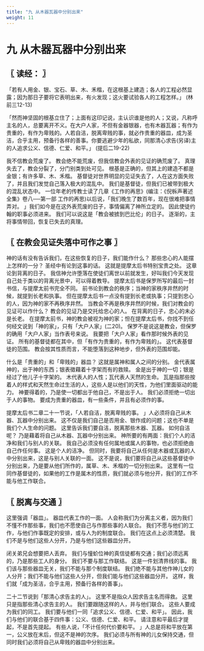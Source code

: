 ```yaml
---
title: "九 从木器瓦器中分别出来"
weight: 11
---
```


# 九 从木器瓦器中分别出来


## 〖 读经： 〗

「若有人用金、银、宝石、草、木、禾楷，在这根基上建造；各人的工程必然显露；因为那日子要将它表明出来，有火发现；这火要试验各人的工程怎样。」
(林前三12-13)

「然而神坚固的根基立住了；上面有这印记说，主认识谁是他的人；又说，凡称呼主名的人，总要离开不义。在大户人家，不但有金器银器，也有木器瓦器；有作为贵重的，有作为卑贱的。人若自洁，脱离卑贱的事，就必作贵重的器皿，成为圣洁，合乎主用，预备行各样的善事。你要逃避少年的私欲，同那清心求告(另译)主的人追求公义、信德、仁爱、和平。」
(提后二19-22)

我不信教会荒废了。
教会绝不能荒废，但我信教会外表的见证的确荒废了。
真理失去了，教会分裂了，分门别类到处可见。
根基是正确的，但其上的建造不都是金银；有许多草、木、禾楷。
基督徒对世界明显的见证失去了，人在这方面失败了，并且我们发觉自己落入极大的混乱中。
我们是基督徒，但我们已被带到极大的混乱状态中。
一位年老的传教士读了几章《工作的再思》(编注：《倪柝声著述全集》卷八──第一部 工作的再思)以后说，「我们晚生了数百年，现在很难把事情弄对。
」我们如今是在这外表荒废的日子，事情偏离了神所立定的。
因此使徒约翰的职事必须进来。
我们可以说这是「教会被掳到巴比伦」的日子。
逐渐的，主将事情带回，恢复已失去的真理。

## 〖 在教会见证失落中可作之事 〗

神的话有没有告诉我们，在这些恢复的日子，我们能作什么？
那些忠心的人能摆上怎样的一分？
圣经中有论到这事的话。
这就是提摩太后书特别宝贵之处。
这章论到背离的日子。
我信神允许堕落在使徒们离世以前就发生，好叫我们今天发现自己处于类以的背离光景中，可以得着教导。
提摩太后书是保罗所写的最后一封书信，与提摩太前书完全不同。
前书论到教会的秩序；当神的家秩序井然的时候，就提到长老和执事。
但在提摩太后书一点没有提到长老或执事；只提到忠心的人，因为神的家不再秩序井然。
当教会不再是秩序井然的时候，我们对教会的见证可以作什么？
教会的见证乃是交托给忠心的人。
在背离的日子，忠心的未必是长老。
在提摩太前书，神的教会被视为神的家；怛在提摩太后书，你找不到任何经文说到「神的家」，只有「大户人家」(二20)。
保罗不是说这是教会，但保罗的确用「大户人家」当作表号来说。
我要把「大户人家」看作那时候外表的见证。
所有的基督徒都在其中，但「有作为贵重的，有作为卑贱的」。
这代表基督徒的范围。
教会按其性质而言，不能堕落到这种地步，但外表的范围却能。

什么是「贵重的」和「卑贱的」器皿？
这就是属神和属人之间的分别。
金代表属神的，出于神的东西；银表徵藉着十字架而有的救赎。
金是出于神的一切；银是经过了他儿子十字架的。
木代表人的人性；瓦代表人天然的生命。
瓦是指那些按着人的样式和天然生命过生活的人，这些人是以他们的天性，为他们里面驱动的能力。
神要得着的，乃是使一切都出于他自己，不是出于人。
我们必须拒绝一切出于人的事物。
要成为贵重的器皿，有一些条件，并且有必须作的事。

提摩太后书二章二十一节说，「人若自洁，脱离卑贱的事。
」人必须将自己从木器、瓦器中分别出来。
这不仅是我们自己是否用金、银作成的问题；这也不单是我们个人生命的问题。
这里告诉我们要自洁，脱离那些木器、瓦器。
如何自洁呢？
乃是藉着将自己从木器、瓦器中分别出来。
神所要的有两面：我们个人的洁净和我们与别人的关联。
我自己必须没有任何属地或属人的事物，也必须拒绝由自己作任何事。
这是个人的洁净。
但同时，我要将自己从任何是木器或瓦器的人中分别出来，这是与别人关联的一面。
这不是说，我们要将自己从这些基督徒中分别出来，乃是要从他们所作的，属草、木、禾楷的一切分别出来。
这里有一位同作基督徒的，如果他的工作是属木的性质，我们就必须与他分开，我们的工作不能与他工作联合。

## 〖 脱离与交通 〗

这里强调「器皿」。
器皿代表工作的一面。
人会称我们为分离主义者，因为我们不慬不作那些事，我们也不愿使自己与作那些事的人联合。
我们不愿与他们的工作，与他们作事既定的安排，或与人为的制度联合。
我们在这点上必须清楚。
我们不是与他们这些人分开，乃是与他们这些器皿分开。

闭关弟兄会想要把人丢弃。
我们与憧蚧位神的真信徒都有交通；我们必须远离的，乃是那些工人的身分。
我们不要与那工作联结。
这是一件划清界线的事。
我们该与那些器皿无关，我们不能与那个制度联结。
我们绝不能与其他作神儿女的人分开；我们不能与他们这些人分开，但我们能与他们这些器皿分开。
这样，我们就「成为圣洁，合乎主用，预备行各样的善事」。

二十二节说到「那清心求告主的人」。
这里不是指众人因求告主名而得救。
这里只是指那些清心求告主的人。
我们要跟随这样的人，并与他们联合。
这些人要成为我们的同工。
我们要与他们一同「追求公义、信德、仁爱、和平」。
因此，我们与他们的联合基于四件事：公义、信德、仁爱、和平。
请注意和平最后才提起，不是首先提起。
有些人说，「不计任何代价要和平。
」人总是将和平放在第一，公义放在末后，但这不是神的次序。
我们必须与所有神的儿女保持交通，但同时我们必须将自己从卑贱的器皿中分别出来。

